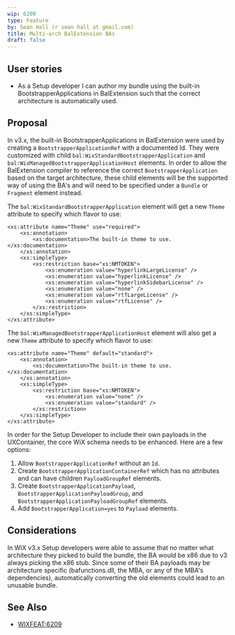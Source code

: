 ```yaml
---
wip: 6209
type: Feature
by: Sean Hall (r sean hall at gmail.com)
title: Multi-arch BalExtension BAs
draft: false
---
```


## User stories

* As a Setup developer I can author my bundle using the built-in BootstrapperApplications in BalExtension such that the correct architecture is automatically used.


## Proposal

In v3.x, the built-in BootstrapperApplications in BalExtension were used by creating a `BootstrapperApplicationRef` with a documented Id.
They were customized with child `bal:WixStandardBootstrapperApplication` and `bal:WixManagedBootstrapperApplicationHost` elements.
In order to allow the BalExtension compiler to reference the correct `BootstrapperApplication` based on the target architecture, these child elements will be the supported way of using the BA's and will need to be specified under a `Bundle` or `Fragment` element instead.

The `bal:WixStandardBootstrapperApplication` element will get a new `Theme` attribute to specify which flavor to use:

    <xs:attribute name="Theme" use="required">
        <xs:annotation>
            <xs:documentation>The built-in theme to use.</xs:documentation>
        </xs:annotation>
        <xs:simpleType>
            <xs:restriction base="xs:NMTOKEN">
                <xs:enumeration value="hyperlinkLargeLicense" />
                <xs:enumeration value="hyperlinkLicense" />
                <xs:enumeration value="hyperlinkSidebarLicense" />
                <xs:enumeration value="none" />
                <xs:enumeration value="rtfLargeLicense" />
                <xs:enumeration value="rtfLicense" />
            </xs:restriction>
        </xs:simpleType>
    </xs:attribute>

The `bal:WixManagedBootstrapperApplicationHost` element will also get a new `Theme` attribute to specify which flavor to use:

    <xs:attribute name="Theme" default="standard">
        <xs:annotation>
            <xs:documentation>The built-in theme to use.</xs:documentation>
        </xs:annotation>
        <xs:simpleType>
            <xs:restriction base="xs:NMTOKEN">
                <xs:enumeration value="none" />
                <xs:enumeration value="standard" />
            </xs:restriction>
        </xs:simpleType>
    </xs:attribute>

In order for the Setup Developer to include their own payloads in the UXContainer, the core WiX schema needs to be enhanced.
Here are a few options:

1. Allow `BootstrapperApplicationRef` without an `Id`.
1. Create `BootstrapperApplicationContainerRef` which has no attributes and can have children `PayloadGroupRef` elements.
1. Create `BootstrapperApplicationPayload`, `BootstrapperApplicationPayloadGroup`, and `BootstrapperApplicationPayloadGroupRef` elements.
1. Add `BootstrapperApplication=yes` to `Payload` elements.


## Considerations

In WiX v3.x Setup developers were able to assume that no matter what architecture they picked to build the bundle, the BA would be x86 due to v3 always picking the x86 stub.
Since some of their BA payloads may be architecture specific (bafunctions.dll, the MBA, or any of the MBA's dependencies), automatically converting the old elements could lead to an unusable bundle.


## See Also

* [WIXFEAT:6209](https://github.com/wixtoolset/issues/issues/6209)
